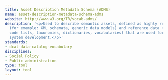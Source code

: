 ```yaml
---
title: Asset Description Metadata Schema (ADMS)
name: asset-description-metadata-schema-adms
website: http://www.w3.org/TR/vocab-adms/
description: '<p>Used to describe semantic assets, defined as highly reusable metadata
  (for example: XML schemata, generic data models) and reference data (for example:
  code lists, taxonomies, dictionaries, vocabularies) that are used for eGovernment
  system development.</p>'
standards:
- dcat-data-catalog-vocabulary
disciplines:
- Social Policy
- Public administration
type: tool
layout: tool
---
```


